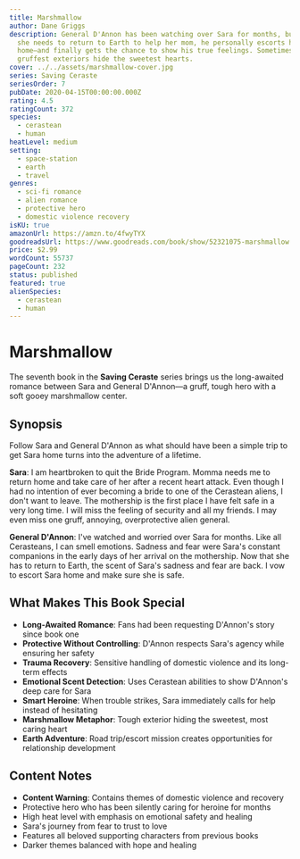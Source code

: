 ```yaml
---
title: Marshmallow
author: Dane Griggs
description: General D'Annon has been watching over Sara for months, but when
  she needs to return to Earth to help her mom, he personally escorts her
  home—and finally gets the chance to show his true feelings. Sometimes the
  gruffest exteriors hide the sweetest hearts.
cover: ../../assets/marshmallow-cover.jpg
series: Saving Ceraste
seriesOrder: 7
pubDate: 2020-04-15T00:00:00.000Z
rating: 4.5
ratingCount: 372
species:
  - cerastean
  - human
heatLevel: medium
setting:
  - space-station
  - earth
  - travel
genres:
  - sci-fi romance
  - alien romance
  - protective hero
  - domestic violence recovery
isKU: true
amazonUrl: https://amzn.to/4fwyTYX
goodreadsUrl: https://www.goodreads.com/book/show/52321075-marshmallow
price: $2.99
wordCount: 55737
pageCount: 232
status: published
featured: true
alienSpecies:
  - cerastean
  - human
---
```


# Marshmallow

The seventh book in the **Saving Ceraste** series brings us the long-awaited romance between Sara and General D'Annon—a gruff, tough hero with a soft gooey marshmallow center.

## Synopsis

Follow Sara and General D'Annon as what should have been a simple trip to get Sara home turns into the adventure of a lifetime.

**Sara**: I am heartbroken to quit the Bride Program. Momma needs me to return home and take care of her after a recent heart attack. Even though I had no intention of ever becoming a bride to one of the Cerastean aliens, I don't want to leave. The mothership is the first place I have felt safe in a very long time. I will miss the feeling of security and all my friends. I may even miss one gruff, annoying, overprotective alien general.

**General D'Annon**: I've watched and worried over Sara for months. Like all Cerasteans, I can smell emotions. Sadness and fear were Sara's constant companions in the early days of her arrival on the mothership. Now that she has to return to Earth, the scent of Sara's sadness and fear are back. I vow to escort Sara home and make sure she is safe.

## What Makes This Book Special

- **Long-Awaited Romance**: Fans had been requesting D'Annon's story since book one
- **Protective Without Controlling**: D'Annon respects Sara's agency while ensuring her safety
- **Trauma Recovery**: Sensitive handling of domestic violence and its long-term effects
- **Emotional Scent Detection**: Uses Cerastean abilities to show D'Annon's deep care for Sara
- **Smart Heroine**: When trouble strikes, Sara immediately calls for help instead of hesitating
- **Marshmallow Metaphor**: Tough exterior hiding the sweetest, most caring heart
- **Earth Adventure**: Road trip/escort mission creates opportunities for relationship development

## Content Notes

- **Content Warning**: Contains themes of domestic violence and recovery
- Protective hero who has been silently caring for heroine for months
- High heat level with emphasis on emotional safety and healing
- Sara's journey from fear to trust to love
- Features all beloved supporting characters from previous books
- Darker themes balanced with hope and healing
